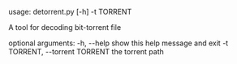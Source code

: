 usage: detorrent.py [-h] -t TORRENT

A tool for decoding bit-torrent file

optional arguments:
  -h, --help            show this help message and exit
  -t TORRENT, --torrent TORRENT
                        the torrent path
